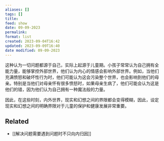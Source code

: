 ```yaml
---
aliases: []
tags: []
title: 
feed: show
date: 09-09-2023
permalink: 
format: list
created: 2023-09-04T16:42
updated: 2023-09-09T16:40
date modified: 09-09-2023
---
```

这种认为一切问题都源于自己，实际上起源于儿童期。小孩子常常认为自己拥有全能力量，能够掌控外部世界，他们认为内心的情感会影响外部世界。例如，当他们充满愤怒和破坏性行为时，他们可能认为这会污染整个世界，也会影响到他们的母亲。特别是当他们对母亲怀有很多愤怒时，如果母亲生病了，他们可能会认为这是他们的错，因为他们认为自己拥有一种魔法般的力量。

因此，在这些时刻，内外世界，现实和幻想之间的界限都会变得模糊，因此，设定现实和幻想之间的明确界限对于儿童的保护和健康发展非常重要。
## Related
- [[解决问题需要遇到问题时不只向内归因]]